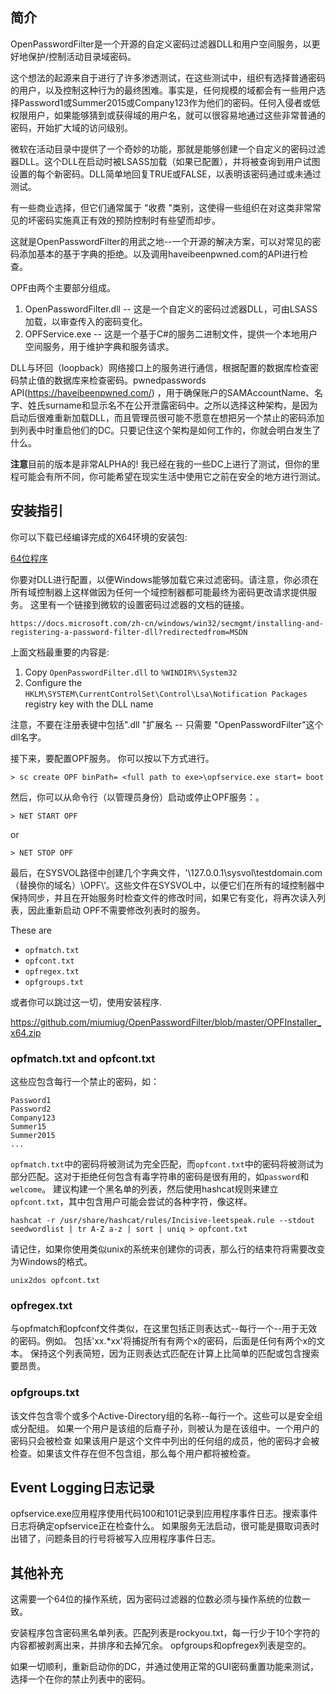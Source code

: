 简介
------------
OpenPasswordFilter是一个开源的自定义密码过滤器DLL和用户空间服务，以更好地保护/控制活动目录域密码。

这个想法的起源来自于进行了许多渗透测试，在这些测试中，组织有选择普通密码的用户，以及控制这种行为的最终困难。事实是，任何规模的域都会有一些用户选择Password1或Summer2015或Company123作为他们的密码。任何入侵者或低权限用户，如果能够猜到或获得域的用户名，就可以很容易地通过这些非常普通的密码，开始扩大域的访问级别。

微软在活动目录中提供了一个奇妙的功能，那就是能够创建一个自定义的密码过滤器DLL。这个DLL在启动时被LSASS加载（如果已配置），并将被查询到用户试图设置的每个新密码。DLL简单地回复TRUE或FALSE，以表明该密码通过或未通过测试。

有一些商业选择，但它们通常属于 "收费 "类别，这使得一些组织在对这类非常常见的坏密码实施真正有效的预防控制时有些望而却步。

这就是OpenPasswordFilter的用武之地--一个开源的解决方案，可以对常见的密码添加基本的基于字典的拒绝。以及调用haveibeenpwned.com的API进行检查。

OPF由两个主要部分组成。

   1. OpenPasswordFilter.dll -- 这是一个自定义的密码过滤器DLL，可由LSASS加载，以审查传入的密码变化。
   2. OPFService.exe -- 这是一个基于C#的服务二进制文件，提供一个本地用户空间服务，用于维护字典和服务请求。
  
DLL与环回（loopback）网络接口上的服务进行通信，根据配置的数据库检查密码禁止值的数据库来检查密码。pwnedpasswords API(https://haveibeenpwned.com/) ，用于确保账户的SAMAccountName、名字、姓氏surname和显示名不在公开泄露密码中。之所以选择这种架构，是因为启动后很难重新加载DLL，而且管理员很可能不愿意在想把另一个禁止的密码添加到列表中时重启他们的DC。只要记住这个架构是如何工作的，你就会明白发生了什么。

**注意**目前的版本是非常ALPHA的!  我已经在我的一些DC上进行了测试，但你的里程可能会有所不同，你可能希望在现实生活中使用它之前在安全的地方进行测试。


安装指引
------------
你可以下载已经编译完成的X64环境的安装包:

[64位程序](https://github.com//OpenPasswordFilter/tree/master/x64/Release)

你要对DLL进行配置，以便Windows能够加载它来过滤密码。请注意，你必须在所有域控制器上这样做因为任何一个域控制器都可能最终为密码更改请求提供服务。 这里有一个链接到微软的设置密码过滤器的文档的链接。

    https://docs.microsoft.com/zh-cn/windows/win32/secmgmt/installing-and-registering-a-password-filter-dll?redirectedfrom=MSDN
    
上面文档最重要的内容是:

  1. Copy `OpenPasswordFilter.dll` to `%WINDIR%\System32`
  2. Configure the `HKLM\SYSTEM\CurrentControlSet\Control\Lsa\Notification Packages` registry key with the DLL name
  
注意，不要在注册表键中包括".dll "扩展名 -- 只需要 "OpenPasswordFilter"这个dll名字。

接下来，要配置OPF服务。 你可以按以下方式进行。

    > sc create OPF binPath= <full path to exe>\opfservice.exe start= boot

然后，你可以从命令行（以管理员身份）启动或停止OPF服务：。
    
    > NET START OPF

or

    > NET STOP OPF

最后，在SYSVOL路径中创建几个字典文件，'\\127.0.0.1\sysvol\testdomain.com（替换你的域名）\OPF\’。这些文件在SYSVOL中，以便它们在所有的域控制器中保持同步，并且在开始服务时检查文件的修改时间，如果它有变化，将再次读入列表，因此重新启动 OPF不需要修改列表时的服务。

These are
- `opfmatch.txt`
- `opfcont.txt`
- `opfregex.txt`
- `opfgroups.txt`

或者你可以跳过这一切，使用安装程序. 

   https://github.com/miumiug/OpenPasswordFilter/blob/master/OPFInstaller_x64.zip

### opfmatch.txt and opfcont.txt
这些应包含每行一个禁止的密码，如：

    Password1
    Password2
    Company123
    Summer15
    Summer2015
    ...

`opfmatch.txt`中的密码将被测试为完全匹配，而`opfcont.txt`中的密码将被测试为部分匹配。这对于拒绝任何包含有毒字符串的密码是很有用的，如`password`和`welcome`。
建议构建一个黑名单的列表，然后使用hashcat规则来建立`opfcont.txt`，其中包含用户可能会尝试的各种字符，像这样。

`hashcat -r /usr/share/hashcat/rules/Incisive-leetspeak.rule --stdout seedwordlist | tr A-Z a-z | sort | uniq > opfcont.txt`

请记住，如果你使用类似unix的系统来创建你的词表，那么行的结束符将需要改变为Windows的格式。

`unix2dos opfcont.txt`

### opfregex.txt
与opfmatch和opfconf文件类似，在这里包括正则表达式--每行一个--用于无效的密码。例如。
包括'xx.*xx'将捕捉所有有两个x的密码，后面是任何有两个x的文本。
保持这个列表简短，因为正则表达式匹配在计算上比简单的匹配或包含搜索要昂贵。

### opfgroups.txt
该文件包含零个或多个Active-Directory组的名称--每行一个。这些可以是安全组或分配组。
如果一个用户是该组的后裔子孙，则被认为是在该组中。一个用户的密码只会被检查 
如果该用户是这个文件中列出的任何组的成员，他的密码才会被检查。如果该文件存在但不包含组，那么每个用户都将被检查。

## Event Logging日志记录
opfservice.exe应用程序使用代码100和101记录到应用程序事件日志。搜索事件日志将确定opfservice正在检查什么。
如果服务无法启动，很可能是摄取词表时出错了，问题条目的行号将被写入应用程序事件日志。

## 其他补充
这需要一个64位的操作系统，因为密码过滤器的位数必须与操作系统的位数一致。

安装程序包含密码黑名单列表。匹配列表是rockyou.txt，每一行少于10个字符的内容都被剥离出来，并排序和去掉冗余。
opfgroups和opfregex列表是空的。

如果一切顺利，重新启动你的DC，并通过使用正常的GUI密码重置功能来测试，选择一个在你的禁止列表中的密码。

